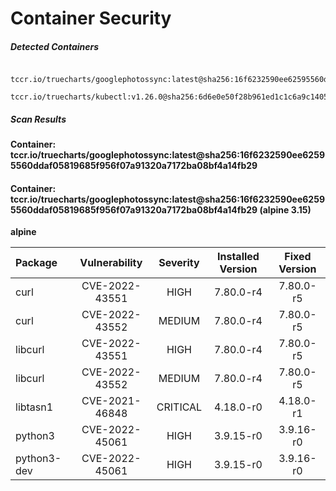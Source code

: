 # Container Security

##### Detected Containers

          tccr.io/truecharts/googlephotossync:latest@sha256:16f6232590ee62595560ddaf05819685f956f07a91320a7172ba08bf4a14fb29
          tccr.io/truecharts/kubectl:v1.26.0@sha256:6d6e0e50f28b961ed1c1c6a9c140553238641591fbdc9ac7c1a348636f78c552

##### Scan Results

**Container: tccr.io/truecharts/googlephotossync:latest@sha256:16f6232590ee62595560ddaf05819685f956f07a91320a7172ba08bf4a14fb29**

#### Container: tccr.io/truecharts/googlephotossync:latest@sha256:16f6232590ee62595560ddaf05819685f956f07a91320a7172ba08bf4a14fb29 (alpine 3.15)
    

**alpine**

      
| Package         |    Vulnerability   |   Severity  |  Installed Version | Fixed Version |
|:----------------|:------------------:|:-----------:|:------------------:|:-------------:|
| curl         |    CVE-2022-43551   |   HIGH  |  7.80.0-r4 | 7.80.0-r5 |
| curl         |    CVE-2022-43552   |   MEDIUM  |  7.80.0-r4 | 7.80.0-r5 |
| libcurl         |    CVE-2022-43551   |   HIGH  |  7.80.0-r4 | 7.80.0-r5 |
| libcurl         |    CVE-2022-43552   |   MEDIUM  |  7.80.0-r4 | 7.80.0-r5 |
| libtasn1         |    CVE-2021-46848   |   CRITICAL  |  4.18.0-r0 | 4.18.0-r1 |
| python3         |    CVE-2022-45061   |   HIGH  |  3.9.15-r0 | 3.9.16-r0 |
| python3-dev         |    CVE-2022-45061   |   HIGH  |  3.9.15-r0 | 3.9.16-r0 |


